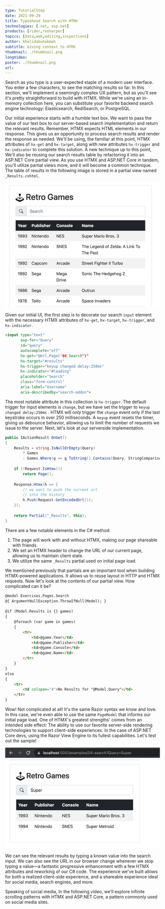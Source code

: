 ```yaml
---
type: TutorialStep
date: 2021-09-29
title: Typeahead Search with HTMX
technologies: [.net, asp.net]
products: [rider,resharper]
topics: [data,web,editing,inspections]
author: khalidabuhakmeh
subtitle: Giving context to HTMX
thumbnail: ./thumbnail.png
longVideo:
poster: ./thumbnail.png
url:
---
```


Search as you type is a user-expected staple of a modern user interface. You enter a few characters, to see the matching results so far. In this section, we'll implement a seemingly complex UX pattern, but as you'll see it's pretty straightforward to build with HTMX. While we're using an in-memory collection here, you can substitute your favorite backend search engine technology: Elasticsearch, RediSearch, or PostgreSQL.

Our initial experience starts with a humble text box. We want to pass the value of our text box to our server-based search implementation and return the relevant results. Remember, HTMX expects HTML elements in our response. This gives us an opportunity to process search results and render the response as needed. We'll be using, the familiar at this point, HTMX attributes of `hx-get` and `hx-target`, along with new attributes `hx-trigger` and `hx-indicator` to complete this solution. A new technique up to this point, We'll also be reusing our search results table by refactoring it into an ASP.NET Core partial view. As you use HTMX and ASP.NET Core in tandem, you'll utilize partial views more, and it will become a common technique. The table of results in the following image is stored in a partial view named `_Results.cshtml`.

![The search UI using HTMX and ASP.NET Core](img.png)

Given our initial UI, the first step is to decorate our search `input` element with the necessary HTMX attributes of `hx-get`, `hx-target`, `hx-trigger`, and `hx-indicator`.

```html
<input type="text"
       asp-for="Query"
       id="query"
       autocomplete="off"
       hx-get="@Url.Page("04_Search")"
       hx-target="#results"
       hx-trigger="keyup changed delay:250ms"
       hx-indicator="#loading"
       placeholder="Search"
       class="form-control"
       aria-label="Username"
       aria-describedby="search-addon">
```

The most notable attribute in this collection is `hx-trigger`. The default trigger for input elements is `change`, but we have set the trigger to `keyup changed delay:250ms` . HTMX will only trigger the `change` event only if the last keystroke occurs in over 250 milliseconds. A `keyup` event resets the timer, giving us debounce behavior, allowing us to limit the number of requests we issue to the server. Next, let's look at our serverside implementation.

```c#
public IActionResult OnGet()
{
    Results = string.IsNullOrEmpty(Query)
        ? Games
        : Games.Where(g => g.ToString().Contains(Query, StringComparison.OrdinalIgnoreCase)).ToList();

    if (!Request.IsHtmx()) 
        return Page();
    
    Response.Htmx(h => {
        // we want to push the current url 
        // into the history
        h.Push(Request.GetEncodedUrl());
    });

    return Partial("_Results", this);
}
```

There are a few notable elements in the C# method:

1. The page will work with and without HTMX, making our page shareable with friends.
1. We set an HTMX header to change the URL of our current page, allowing us to maintain client state.
1. We utilize the same `_Results` partial used on initial page load.

We mentioned previously that partials are an important tool when building HTMX-powered applications. It allows us to reuse layout in HTTP and HTMX requests. Now let's look at the contents of our partial view. How complicated can it be?

```html
@model Exercises.Pages.Search
@{ ArgumentNullException.ThrowIfNull(Model); }

@if (Model.Results is {} games)
{
    @foreach (var game in games)
    {
        <tr>
            <td>@game.Year</td>
            <td>@game.Publisher</td>
            <td>@game.Console</td>
            <td>@game.Name</td>
        </tr>
    }
}
else
{
    <tr>
        <td colspan="4">No Results for "@Model.Query"</td>
    </tr>
}
```

Wow! Not complicated at all! It's the same Razor syntax we know and love. In this case, we're even able to use the same `PageModel` that informs our initial page load. One of HTMX's greatest strengths' comes from an intended side effect: The ability to use our favorite server-side rendering technologies to support client-side experiences. In the case of ASP.NET Core devs, using the Razor View Engine to its fullest capabilities. Let's test out the sample!

![Working sample running search](img_1.png)

We can see the relevant results by typing a known value into the search input. We can also see the URL in our browser change whenever we stop typing a value—a fantastic progressive enhancement with a few HTMX attributes and reworking of our C# code. The experience we've built allows for both a realized client-side experience, and a shareable experience ideal for social media, search engines, and more.

Speaking of social media, In the following video, we'll explore infinite scrolling patterns with HTMX and ASP.NET Core, a pattern commonly used on social media sites.